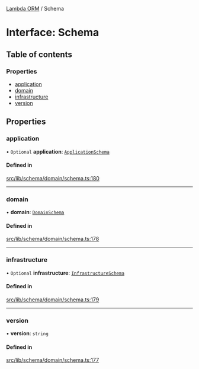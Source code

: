 [Lambda ORM](../README.md) / Schema

# Interface: Schema

## Table of contents

### Properties

- [application](Schema.md#application)
- [domain](Schema.md#domain)
- [infrastructure](Schema.md#infrastructure)
- [version](Schema.md#version)

## Properties

### application

• `Optional` **application**: [`ApplicationSchema`](ApplicationSchema.md)

#### Defined in

[src/lib/schema/domain/schema.ts:180](https://github.com/lambda-orm/lambdaorm-base/blob/9d93c9d/src/lib/schema/domain/schema.ts#L180)

___

### domain

• **domain**: [`DomainSchema`](DomainSchema.md)

#### Defined in

[src/lib/schema/domain/schema.ts:178](https://github.com/lambda-orm/lambdaorm-base/blob/9d93c9d/src/lib/schema/domain/schema.ts#L178)

___

### infrastructure

• `Optional` **infrastructure**: [`InfrastructureSchema`](InfrastructureSchema.md)

#### Defined in

[src/lib/schema/domain/schema.ts:179](https://github.com/lambda-orm/lambdaorm-base/blob/9d93c9d/src/lib/schema/domain/schema.ts#L179)

___

### version

• **version**: `string`

#### Defined in

[src/lib/schema/domain/schema.ts:177](https://github.com/lambda-orm/lambdaorm-base/blob/9d93c9d/src/lib/schema/domain/schema.ts#L177)
